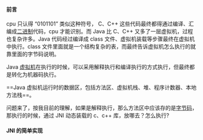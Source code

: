 #### 前言
cpu 只认得 “0101101” 类似这种符号， C、C++ 这些代码最终都得通过编译、汇编成[二进制](https://so.csdn.net/so/search?q=%E4%BA%8C%E8%BF%9B%E5%88%B6&spm=1001.2101.3001.7020)代码，cpu 才能识别。而 Java 比 C、C++ 又多了一层虚拟机，过程也复杂许多。Java 代码经过编译成 class 文件、虚拟机装载等步骤最终在虚拟机中执行。class 文件里面就是一个结构复杂的表，而最终告诉虚拟机怎么执行的就靠里面的字节码说明。

Java [虚拟机](https://so.csdn.net/so/search?q=%E8%99%9A%E6%8B%9F%E6%9C%BA&spm=1001.2101.3001.7020)在执行的时候，可以采用解释执行和编译执行的方式执行，但最终都是转化为机器码执行。

==Java 虚拟机运行时的数据区，包括方法区、虚拟机栈、堆、程序计数器、本地方法栈==。

问题来了，按我目前的理解，如果是解释执行，那么方法区中应该存的是[字节码](https://so.csdn.net/so/search?q=%E5%AD%97%E8%8A%82%E7%A0%81&spm=1001.2101.3001.7020)，那执行的时候，通过 JNI 动态装载的 c、c++ 库，放哪去？怎么执行?

#### JNI 的简单实现

